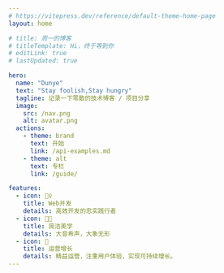 ```yaml
---
# https://vitepress.dev/reference/default-theme-home-page
layout: home

# title: 周一的博客
# titleTemplate: Hi，终于等到你
# editLink: true
# lastUpdated: true

hero:
  name: "Dunye"
  text: "Stay foolish,Stay hungry"
  tagline: 记录一下零散的技术博客 / 项目分享
  image:
    src: /nav.png
    alt: avatar.png
  actions:
    - theme: brand
      text: 开始
      link: /api-examples.md
    - theme: alt
      text: 专栏
      link: /guide/

features:
  - icon: 🤹♀️
    title: Web开发
    details: 高效开发的忠实践行者
  - icon: 👩🎨
    title: 简洁美学
    details: 大音希声，大象无形
  - icon: 🧩
    title: 运营增长
    details: 精益运营，注重用户体验，实现可持续增长。
---
```


